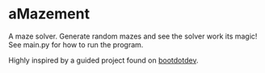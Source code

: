 # aMazement

A maze solver. Generate random mazes and see the solver work its magic! See main.py for how to run the program.

Highly inspired by a guided project found on [bootdotdev](https://www.boot.dev).